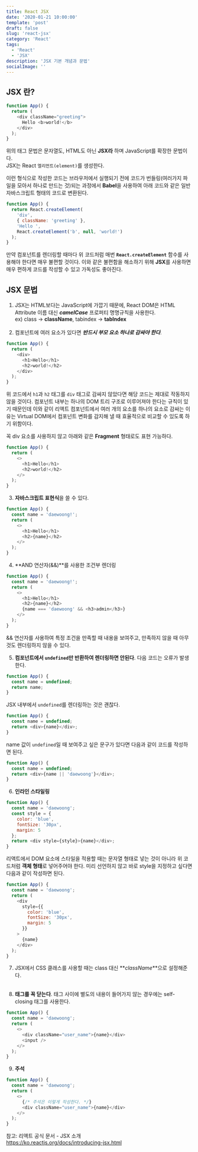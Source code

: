 ```yaml
---
title: React JSX
date: '2020-01-21 10:00:00'
template: 'post'
draft: false
slug: 'react-jsx'
category: 'React'
tags:
  - 'React'
  - 'JSX'
description: 'JSX 기본 개념과 문법'
socialImage: ''
---
```


## JSX 란?

```javascript
function App() {
  return (
    <div className="greeting">
      Hello <b>world!</b>
    </div>
  );
}
```

위의 태그 문법은 문자열도, HTML도 아닌 **JSX라** 하며 JavaScript를 확장한 문법이다.  
JSX는 React `엘리먼트(element)`를 생성한다.

이런 형식으로 작성한 코드는 브라우저에서 실행되기 전에 코드가 번들링(여러가지 파일을 모아서 하나로 만드는 것)되는 과정에서 **Babel**을 사용하여 아래 코드와 같은 일반 자바스크립트 형태의 코드로 변환된다.

```javascript
function App() {
  return React.createElement(
    'div',
    { className: 'greeting' },
    'Hello ',
    React.createElement('b', null, 'world!')
  );
}
```

만약 컴포넌트를 렌더링할 때마다 위 코드처럼 매번 **`React.createElement`** 함수를 사용해야 한다면 매우 불편할 것이다. 이와 같은 불편함을 해소하기 위해 **JSX**를 사용하면 매우 편하게 코드를 작성할 수 있고 가독성도 좋아진다.

## JSX 문법

1. JSX는 HTML보다는 JavaScript에 가깝기 때문에, React DOM은 HTML Attribute 이름 대신 _**camelCase**_ 프로퍼티 명명규칙을 사용한다.  
    ex) class -> **className**, tabindex -> **tabIndex**
   <br><br>
2. 컴포넌트에 여러 요소가 있다면 _**반드시 부모 요소 하나로 감싸야 한다**_.

```javascript
function App() {
  return (
    <div>
      <h1>Hello</h1>
      <h2>world!</h2>
    </div>
  );
}
```

위 코드에서 `h1`과 `h2` 태그를 `div` 태그로 감싸지 않았다면 해당 코드는 제대로 작동하지 않을 것이다. 컴포넌트 내부는 하나의 DOM 트리 구조로 이루어져야 한다는 규칙이 있기 때문인데 이와 같이 리액트 컴포넌트에서 여러 개의 요소를 하나의 요소로 감싸는 이유는 Virtual DOM에서 컴포넌트 변화를 감지해 낼 때 효율적으로 비교할 수 있도록 하기 위함이다.

꼭 div 요소를 사용하지 않고 아래와 같은 **Fragment** 형태로도 표현 가능하다.

```javascript
function App() {
  return (
    <>
      <h1>Hello</h1>
      <h2>world!</h2>
    </>
  );
}
```

3. **자바스크립트 표현식**을 쓸 수 있다.

```javascript
function App() {
  const name = 'daewoong!';
  return (
    <>
      <h1>Hello</h1>
      <h2>{name}</h2>
    </>
  );
}
```

4. **AND 연산자(&&)**를 사용한 조건부 렌더링

```javascript
function App() {
  const name = 'daewoong!';
  return (
    <>
      <h1>Hello</h1>
      <h2>{name}</h2>
      {name === 'daewoong' && <h3>admin</h3>}
    </>
  );
}
```

&& 연산자를 사용하여 특정 조건을 만족할 때 내용을 보여주고, 만족하지 않을 때 아무것도 렌더링하지 않을 수 있다.

5. **컴포넌트에서 `undefined`만 반환하여 렌더링하면 안된다**. 다음 코드는 오류가 발생한다.

```javascript
function App() {
  const name = undefined;
  return name;
}
```

JSX 내부에서 `undefined`를 렌더링하는 것은 괜찮다.

```javascript
function App() {
  const name = undefined;
  return <div>{name}</div>;
}
```

name 값이 `undefined`일 때 보여주고 싶은 문구가 있다면 다음과 같이 코드를 작성하면 된다.

```javascript
function App() {
  const name = undefined;
  return <div>{name || 'daewoong'}</div>;
}
```

6. **인라인 스타일링**

```javascript
function App() {
  const name = 'daewoong';
  const style = {
    color: 'blue',
    fontSize: '30px',
    margin: 5
  };
  return <div style={style}>{name}</div>;
}
```

리액트에서 DOM 요소에 스타일을 적용할 때는 문자열 형태로 넣는 것이 아니라 위 코드처럼 **객체 형태**로 넣어주어야 한다. 미리 선언하지 않고 바로 style을 지정하고 싶다면 다음과 같이 작성하면 된다.

```javascript
function App() {
  const name = 'daewoong';
  return (
    <div
      style={{
        color: 'blue',
        fontSize: '30px',
        margin: 5
      }}
    >
      {name}
    </div>
  );
}
```

7. JSX에서 CSS 클래스를 사용할 때는 class 대신 **_className_**으로 설정해준다.<br><br>

8. **태그를 꼭 닫는다**. 태그 사이에 별도의 내용이 들어가지 않는 경우에는 self-closing 태그를 사용한다.

```javascript
function App() {
  const name = 'daewoong';
  return (
    <>
      <div className="user_name">{name}</div>
      <input />
    </>
  );
}
```

9. **주석**

```javascript
function App() {
  const name = 'daewoong';
  return (
    <>
      {/* 주석은 이렇게 작성한다. */}
      <div className="user_name">{name}</div>
    </>
  );
}
```

참고: 리액트 공식 문서 - JSX 소개  
<https://ko.reactjs.org/docs/introducing-jsx.html>
